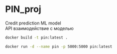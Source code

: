# PIN_proj
Credit prediction ML model  
API взаимодействие с моделью

```bash
docker build -t pin:latest .
```
```bash
docker run -d --name pin -p 5000:5000 pin:latest
```

